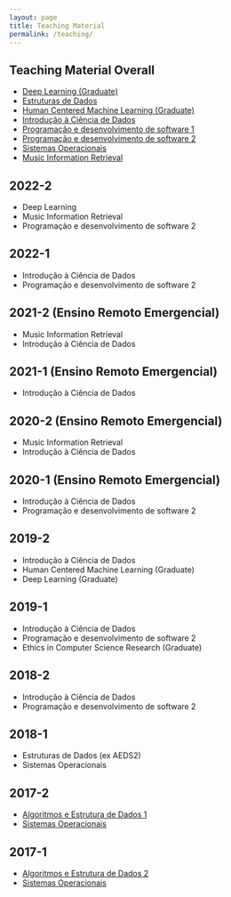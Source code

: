 ```yaml
---
layout: page
title: Teaching Material
permalink: /teaching/
---
```


## Teaching Material Overall

  * [Deep Learning (Graduate)](https://deep-ufmg.github.io/)
  * [Estruturas de Dados](https://github.com/flaviovdf/estruturas-de-dados)
  * [Human Centered Machine Learning (Graduate)](https://drive.google.com/open?id=173s0BS44S74Wag5mKQPZFRlB49ZTY7im)
  * [Introdução à Ciência de Dados](https://icd-ufmg.github.io)
  * [Programação e desenvolvimento de software 1](https://github.com/flaviovdf/programacao)
  * [Programação e desenvolvimento de software 2](https://flaviovdf.github.io/pds2-ufmg)
  * [Sistemas Operacionais](https://github.com/flaviovdf/sistemas-operacionais)
  * [Music Information Retrieval](https://docs.google.com/document/d/1UeDOMEwAl-XAONn7pS6_a7DtBrkGSft04EUwRI-xUQc)

## 2022-2
  * Deep Learning
  * Music Information Retrieval
  * Programação e desenvolvimento de software 2
  
## 2022-1
  * Introdução à Ciência de Dados
  * Programação e desenvolvimento de software 2

## 2021-2 (Ensino Remoto Emergencial)
  * Music Information Retrieval
  * Introdução à Ciência de Dados
  
## 2021-1 (Ensino Remoto Emergencial)
  * Introdução à Ciência de Dados

## 2020-2 (Ensino Remoto Emergencial)
  * Music Information Retrieval
  * Introdução à Ciência de Dados

## 2020-1 (Ensino Remoto Emergencial)
  * Introdução à Ciência de Dados
  * Programação e desenvolvimento de software 2

## 2019-2
   * Introdução à Ciência de Dados
   * Human Centered Machine Learning (Graduate)
   * Deep Learning (Graduate)
   
## 2019-1
  * Introdução à Ciência de Dados
  * Programação e desenvolvimento de software 2
  * Ethics in Computer Science Research (Graduate)

## 2018-2
  * Introdução à Ciência de Dados
  * Programação e desenvolvimento de software 2

## 2018-1
  * Estruturas de Dados (ex AEDS2)
  * Sistemas Operacionais
  
## 2017-2
  * [Algoritmos e Estrutura de Dados 1](https://flaviovdf.github.io/AEDS1-2017-2)
  * [Sistemas Operacionais](https://flaviovdf.github.io/SO-2017-2)

## 2017-1
  * [Algoritmos e Estrutura de Dados 2](https://flaviovdf.github.io/AEDS2-2017-1)
  * [Sistemas Operacionais](https://flaviovdf.github.io/SO-2017-1)
